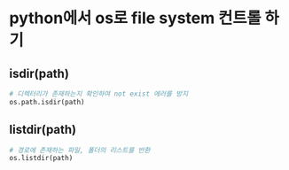 # python에서 os로 file system 컨트롤 하기
## isdir(path)
```python
# 디렉터리가 존재하는지 확인하여 not exist 에러를 방지
os.path.isdir(path)
```
## listdir(path)
```python
# 경로에 존재하는 파일, 폴더의 리스트를 반환
os.listdir(path)
```
